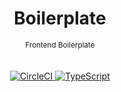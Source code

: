 <div align="center">
<!--   <img src="./static/icons/kyouryu_b.png" alt="" title="icon" width="150px"> -->
  <h1 align="center">
    Boilerplate
  </h1>
  <sup align="center">Frontend Boilerplate</sup>
  <br />
  <br />
  <br />
</div>
<div align="center">
    <a href="https://circleci.com/gh/shoshiro-furube/workflows/Boilerplate">
    <img alt="CircleCI" src="https://flat.badgen.net/circleci/github/shoshiro-furube/Boilerplate">
    </a>
    <a href="https://github.com/Microsoft/TypeScript">
      <img alt="TypeScript" src="https://flat.badgen.net/badge/powered%20by/TypeScript/294e80">
    </a>
</div>
